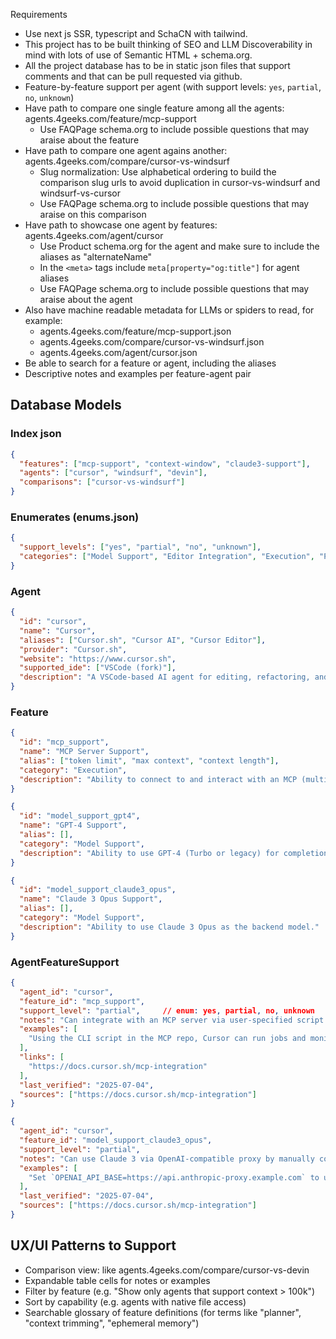 Requirements

* Use next js SSR, typescript and SchaCN with tailwind.
* This project has to be built thinking of SEO and LLM Discoverability in mind with lots of use of Semantic HTML + schema.org.
* All the project database has to be in static json files that support comments and that can be pull requested via github.
* Feature-by-feature support per agent (with support levels: `yes`, `partial`, `no`, `unknown`)
* Have path to compare one single feature among all the agents: agents.4geeks.com/feature/mcp-support
  * Use FAQPage schema.org to include possible questions that may araise about the feature
* Have path to compare one agent agains another: agents.4geeks.com/compare/cursor-vs-windsurf
  * Slug normalization: Use alphabetical ordering to build the comparison slug urls to avoid duplication in cursor-vs-windsurf and windsurf-vs-cursor
  * Use FAQPage schema.org to include possible questions that may araise on this comparison
* Have path to showcase one agent by features: agents.4geeks.com/agent/cursor
  * Use Product schema.org for the agent and make sure to include the aliases as "alternateName"
  * In the `<meta>` tags include `meta[property="og:title"]` for agent aliases
  * Use FAQPage schema.org to include possible questions that may araise about the agent
* Also have machine readable metadata for LLMs or spiders to read, for example:
  * agents.4geeks.com/feature/mcp-support.json
  * agents.4geeks.com/compare/cursor-vs-windsurf.json
  * agents.4geeks.com/agent/cursor.json
* Be able to search for a feature or agent, including the aliases
* Descriptive notes and examples per feature-agent pair

## Database Models

### Index json

```json
{
  "features": ["mcp-support", "context-window", "claude3-support"],
  "agents": ["cursor", "windsurf", "devin"],
  "comparisons": ["cursor-vs-windsurf"]
}
```

### Enumerates (enums.json)

```json
{
  "support_levels": ["yes", "partial", "no", "unknown"],
  "categories": ["Model Support", "Editor Integration", "Execution", "Planning"]
}
```


### Agent

```json
{
  "id": "cursor",
  "name": "Cursor",
  "aliases": ["Cursor.sh", "Cursor AI", "Cursor Editor"],
  "provider": "Cursor.sh",
  "website": "https://www.cursor.sh",
  "supported_ide": ["VSCode (fork)"],
  "description": "A VSCode-based AI agent for editing, refactoring, and task-based coding."
}

```


### Feature

```json
{
  "id": "mcp_support",
  "name": "MCP Server Support",
  "alias": ["token limit", "max context", "context length"],
  "category": "Execution",
  "description": "Ability to connect to and interact with an MCP (multi-code process) server, including task delegation and code execution."
}
```

```json
{
  "id": "model_support_gpt4",
  "name": "GPT-4 Support",
  "alias": [],
  "category": "Model Support",
  "description": "Ability to use GPT-4 (Turbo or legacy) for completions and task execution."
}
```

```json
{
  "id": "model_support_claude3_opus",
  "name": "Claude 3 Opus Support",
  "alias": [],
  "category": "Model Support",
  "description": "Ability to use Claude 3 Opus as the backend model."
}
```


### AgentFeatureSupport

```json
{
  "agent_id": "cursor",
  "feature_id": "mcp_support",
  "support_level": "partial",     // enum: yes, partial, no, unknown
  "notes": "Can integrate with an MCP server via user-specified script hooks, but lacks native protocol understanding.",
  "examples": [
    "Using the CLI script in the MCP repo, Cursor can run jobs and monitor output."
  ],
  "links": [
    "https://docs.cursor.sh/mcp-integration"
  ],
  "last_verified": "2025-07-04",
  "sources": ["https://docs.cursor.sh/mcp-integration"]
}
```

```json
{
  "agent_id": "cursor",
  "feature_id": "model_support_claude3_opus",
  "support_level": "partial",
  "notes": "Can use Claude 3 via OpenAI-compatible proxy by manually configuring `OPENAI_API_BASE`, but not officially supported.",
  "examples": [
    "Set `OPENAI_API_BASE=https://api.anthropic-proxy.example.com` to use Claude 3."
  ],
  "last_verified": "2025-07-04",
  "sources": ["https://docs.cursor.sh/mcp-integration"]
}
```

## UX/UI Patterns to Support

- Comparison view: like agents.4geeks.com/compare/cursor-vs-devin
- Expandable table cells for notes or examples
- Filter by feature (e.g. "Show only agents that support context > 100k")
- Sort by capability (e.g. agents with native file access)
- Searchable glossary of feature definitions (for terms like "planner", "context trimming", "ephemeral memory")